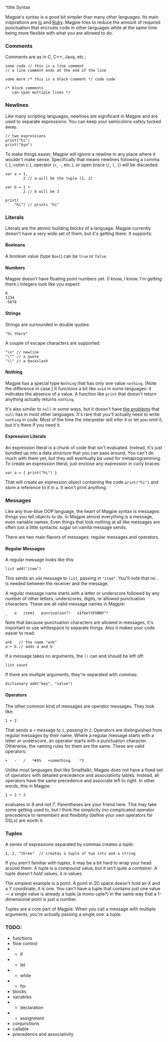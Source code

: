 ^title Syntax

Magpie's syntax is a good bit simpler than many other languages. Its main inspirations are [Io](http://www.iolanguage.com/) and [Ruby](http://www.ruby-lang.org/en/). Magpie tries to reduce the amount of required punctuation that encrusts code in other languages while at the same time being more flexible with what you are allowed to do.

### Comments

Comments are as in C, C++, Java, etc.:

    some code // this is a line comment
    // a line comment ends at the end of the line
    
    some more /* this is a block comment */ code code
    
    /* block comments
       can span multiple lines */

### Newlines

Like many scripting languages, newlines are significant in Magpie and are used to separate expressions. You can keep your semicolons safely tucked away.

    // two expressions
    print("hi")
    print("bye")

To make things easier, Magpie will ignore a newline in any place where it
wouldn't make sense. Specifically that means newlines following a comma (`,`),
colon (`:`), operator (`+`, `-`, etc.), or open brace (`(`, `[`, `{`) will be
discarded:

    var a = 1,
            2 // a will be the tuple (1, 2)
    
    var b = 1 + 
            2 // b will be 3

    print(
        "hi") // prints "hi"

### Literals

Literals are the atomic building blocks of a language. Magpie currently doesn't have a very wide set of them, but it's getting there. It supports:

#### Booleans

A boolean value (type `Bool`) can be `true` or `false`.

#### Numbers

Magpie doesn't have floating point numbers yet. (I know, I know. I'm getting there.) Integers look like you expect:
    
    0
    1234
    -5678

#### Strings

Strings are surrounded in double quotes:
    
    "hi there"

A couple of escape characters are supported:

    "\n" // newline
    "\"" // a quote
    "\\" // a backslash

#### Nothing

Magpie has a special type `Nothing` that has only one value `nothing`. (Note the difference in case.) It functions a bit like `void` in some languages: it indicates the absence of a value. A function like `print` that doesn't return anything actually returns `nothing`.

It's also similar to `null` in some ways, but it doesn't have [the
problems](http://journal.stuffwithstuff.com/2010/08/23/void-null-maybe-and-nothing/)
that `null` has in most other languages. It's rare that you'll actually need to
write `nothing` in code. Most of the time the interpreter will infer it or let
you omit it, but it's there if you need it.

#### Expression Literals
An expression literal is a chunk of code that isn't evaluated. Instead, it's just bundled up into a data structure that you can pass around. You can't do much with them yet, but they will eventually be used for metaprogramming. To create an expression literal, just enclose any expression in curly braces:

    var a = { print("hi") }

That will create an expression object containing the code `print("hi")` and store a reference to it in `a`. It won't print anything.

### Messages

Like any true-blue OOP language, the heart of Magpie syntax is messages: things you tell objects to do. In Magpie almost everything is a message, even variable names. Even things that look nothing at all like messages are often just a little syntactic sugar on vanilla message sends.

There are two main flavors of messages: regular messages and operators.

#### Regular Messages

A regular message looks like this:

    list add("item")

This sends an `add` message to `list`, passing in `"item"`. You'll note that no `.` is needed between the receiver and the message.

A regular message name starts with a letter or underscore followed by any number of other letters, underscores, digits, or allowed punctuation characters. These are all valid message names in Magpie:

    _   a   item1   punctuation?!   i$feel%FUNNY^*

Note that because punctuation characters are allowed in messages, it's important to use whitespace to separate things. Also it makes your code easier to read:

    a+b   // the name "a+b"
    a + b // adds a and b

If a message takes no arguments, the `()` can and should be left off:

    list count

If there are multiple arguments, they're separated with commas:

    dictionary add("key", "value")

#### Operators

The other common kind of messages are operator messages. They look like:

    1 + 2

That sends a `+` message to `1`, passing in `2`. Operators are distinguished from regular messages by their name. Where a regular message starts with a letter or underscore, an operator starts with a punctuation character. Otherwise, the naming rules for them are the same. These are valid operators:

    +   -   /   *#$%   +something    *3

Unlike most languages (but like Smalltalk), Magpie does not have a fixed set of operators with detailed precedence and associativity tables. Instead, all operators have the same precedence and associate left to right. In other words, this in Magpie:

    1 + 2 * 3

evaluates to *9* and not *7*. Parentheses are your friend here. This may take some getting used to, but I think the simplicity (no complicated operator precedence to remember) and flexibility (define your own operators for DSLs) are worth it.

### Tuples

A series of expressions separated by commas creates a *tuple*:

    1, 2, "three"  // creates a tuple of two ints and a string

If you aren't familiar with tuples, it may be a bit hard to wrap your head around them. A tuple is a *compound* value, but it isn't quite a *container*. A tuple doesn't *hold* values, it *is* values.

The simplest example is a point. A point in 2D space doesn't *hold* an X and a Y coordinate, it *is* one. You can't have a tuple that contains just one value&mdash; a single value is already a tuple (a mono-uple?) in the same way that a 1-dimensional point is just a number.

Tuples are a core part of Magpie. When you call a message with multiple arguments, you're actually passing a single one: a tuple.

### TODO:

* functions
* flow control
* * if
* * let
* * while
* * for
* blocks
* variables
* * declaration
* * assignment
* conjunctions
* callable
* precedence and associativity

